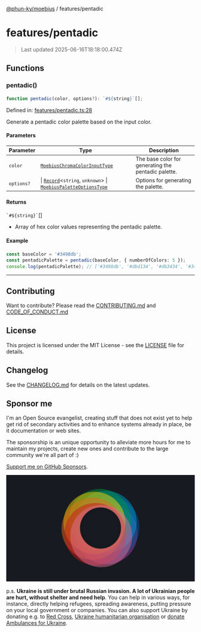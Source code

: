 [@phun-ky/moebius](../README.md) / features/pentadic

# features/pentadic

> Last updated 2025-06-16T18:18:00.474Z

##

## Functions

### pentadic()

```ts
function pentadic(color, options?): `#${string}`[];
```

Defined in: [features/pentadic.ts:28](https://github.com/phun-ky/moebius/blob/main/src/features/pentadic.ts#L28)

Generate a pentadic color palette based on the input color.

#### Parameters

| Parameter  | Type                                                                                                                                                                                        | Description                                         |
| ---------- | ------------------------------------------------------------------------------------------------------------------------------------------------------------------------------------------- | --------------------------------------------------- |
| `color`    | [`MoebiusChromaColorInputType`](../types.md#moebiuschromacolorinputtype)                                                                                                                    | The base color for generating the pentadic palette. |
| `options?` | \| [`Record`](https://www.typescriptlang.org/docs/handbook/utility-types.html#recordkeys-type)<`string`, `unknown`> \| [`MoebiusPaletteOptionsType`](../types.md#moebiuspaletteoptionstype) | Options for generating the palette.                 |

#### Returns

`` `#${string}` ``\[]

- Array of hex color values representing the pentadic palette.

#### Example

```ts
const baseColor = '#3498db';
const pentadicPalette = pentadic(baseColor, { numberOfColors: 5 });
console.log(pentadicPalette); // ['#3498db', '#dbd134', '#db3434', '#34db99', '#8f34db']
```

---

## Contributing

Want to contribute? Please read the [CONTRIBUTING.md](https://github.com/phun-ky/moebius/blob/main/CONTRIBUTING.md) and [CODE_OF_CONDUCT.md](https://github.com/phun-ky/moebius/blob/main/CODE_OF_CONDUCT.md)

## License

This project is licensed under the MIT License - see the [LICENSE](https://github.com/phun-ky/moebius/blob/main/LICENSE) file for details.

## Changelog

See the [CHANGELOG.md](https://github.com/phun-ky/moebius/blob/main/CHANGELOG.md) for details on the latest updates.

## Sponsor me

I'm an Open Source evangelist, creating stuff that does not exist yet to help get rid of secondary activities and to enhance systems already in place, be it documentation or web sites.

The sponsorship is an unique opportunity to alleviate more hours for me to maintain my projects, create new ones and contribute to the large community we're all part of :)

[Support me on GitHub Sponsors](https://github.com/sponsors/phun-ky).

![logo](https://github.com/phun-ky/moebius/blob/main/public/images/logo/logo-ring.png?raw=true)

p.s. **Ukraine is still under brutal Russian invasion. A lot of Ukrainian people are hurt, without shelter and need help**. You can help in various ways, for instance, directly helping refugees, spreading awareness, putting pressure on your local government or companies. You can also support Ukraine by donating e.g. to [Red Cross](https://www.icrc.org/en/donate/ukraine), [Ukraine humanitarian organisation](https://savelife.in.ua/en/donate-en/#donate-army-card-weekly) or [donate Ambulances for Ukraine](https://www.gofundme.com/f/help-to-save-the-lives-of-civilians-in-a-war-zone).
